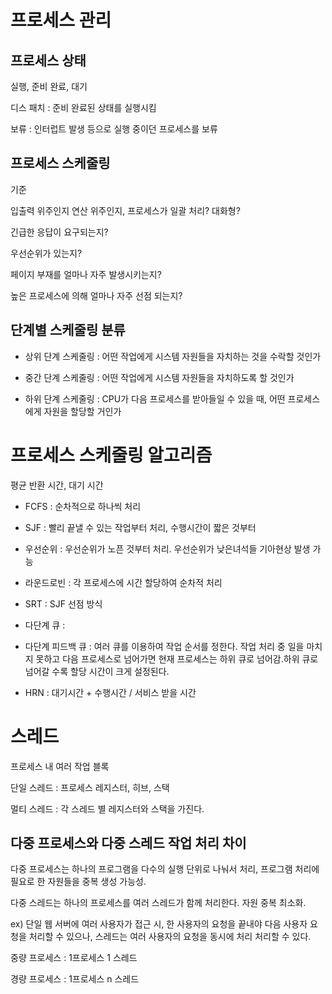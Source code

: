# 프로세스 관리

## 프로세스 상태

실행, 준비 완료, 대기

디스 패치 : 준비 완료된 상태를 실행시킴

보류 : 인터럽트 발생 등으로 실행 중이던 프로세스를 보류

## 프로세스 스케줄링

기준

입출력 위주인지 연산 위주인지, 프로세스가 일괄 처리? 대화형?

긴급한 응답이 요구되는지?

우선순위가 있는지?

페이지 부재를 얼마나 자주 발생시키는지?

높은 프로세스에 의해 얼마나 자주 선점 되는지?

## 단계별 스케줄링 분류

- 상위 단계 스케줄링 : 어떤 작업에게 시스템 자원들을 자치하는 것을 수락할 것인가

- 중간 단계 스케줄링 : 어떤 작업에게 시스템 자원들을 자치하도록 할 것인가

- 하위 단계 스케줄링 : CPU가 다음 프로세스를 받아들일 수 있을 때, 어떤 프로세스에게 자원을 할당할 거인가

# 프로세스 스케줄링 알고리즘

평균 반환 시간, 대기 시간

- FCFS : 순차적으로 하나씩 처리
- SJF : 빨리 끝낼 수 있는 작업부터 처리, 수행시간이 짧은 것부터
- 우선순위 : 우선순위가 노픈 것부터 처리. 우선순위가 낮은녀석들 기아현상 발생 가능
- 라운드로빈 : 각 프로세스에 시간 할당하여 순차적 처리
- SRT : SJF 선점 방식
- 다단계 큐 :
- 다단계 피드백 큐 : 여러 큐를 이용하여 작업 순서를 정한다. 작업 처리 중 일을 마치지 못하고 다음 프로세스로 넘어가면 현재 프로세스는 하위 큐로 넘어감.하위 큐로 넘어갈 수록 할당 시간이 크게 설정된다.

- HRN : 대기시간 + 수행시간 / 서비스 받을 시간

# 스레드

프로세스 내 여러 작업 블록

단일 스레드 : 프로세스 레지스터, 히브, 스택

멀티 스레드 : 각 스레드 별 레지스터와 스택을 가진다.

## 다중 프로세스와 다중 스레드 작업 처리 차이

다중 프로세스는 하나의 프로그램을 다수의 실행 단위로 나눠서 처리, 프로그램 처리에 필요로 한 자원들을 중복 생성 가능성.

다중 스레드는 하나의 프로세스를 여러 스레드가 함께 처리한다. 자원 중복 최소화.

ex) 단일 웹 서버에 여러 사용자가 접근 시, 한 사용자의 요청을 끝내야 다음 사용자 요청을 처리할 수 있으나, 스레드는 여러 사용자의 요청을 동시에 처리 처리할 수 있다.

중량 프로세스 : 1프로세스 1 스레드

경량 프로세스 : 1프로세스 n 스레드
